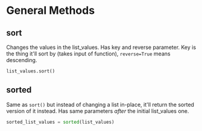 # General Methods

## sort

Changes the values in the list_values. Has key and reverse parameter. Key is the thing it'll sort by (takes input of function), `reverse=True` means descending.

```python
list_values.sort()
```

## sorted

Same as `sort()` but instead of changing a list in-place, it'll return the sorted version of it instead. Has same parameters *after* the initial list_values one.

```python
sorted_list_values = sorted(list_values)
```